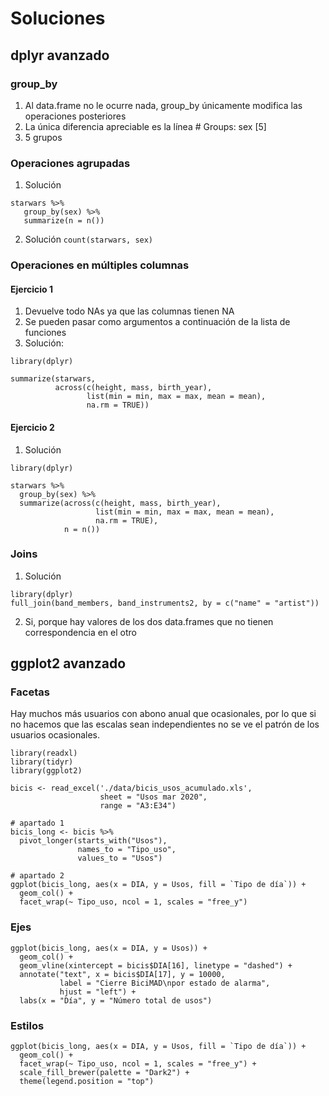 # Soluciones

## dplyr avanzado

### group_by

1. Al data.frame no le ocurre nada, group_by únicamente modifica las operaciones posteriores
2. La única diferencia apreciable es la línea # Groups: sex [5]
3. 5 grupos

### Operaciones agrupadas

1. Solución

```{r}
starwars %>%
   group_by(sex) %>%
   summarize(n = n())
```

2. Solución
   `count(starwars, sex)`

### Operaciones en múltiples columnas

#### Ejercicio 1

1. Devuelve todo NAs ya que las columnas tienen NA
2. Se pueden pasar como argumentos a continuación de la lista de funciones
3. Solución:

```{r}
library(dplyr)

summarize(starwars,
          across(c(height, mass, birth_year),
                 list(min = min, max = max, mean = mean),
                 na.rm = TRUE))
```

#### Ejercicio 2

1. Solución

```{r}
library(dplyr)

starwars %>%
  group_by(sex) %>%
  summarize(across(c(height, mass, birth_year),
                   list(min = min, max = max, mean = mean),
                   na.rm = TRUE),
            n = n())
```

### Joins

1. Solución

```{r}
library(dplyr)
full_join(band_members, band_instruments2, by = c("name" = "artist"))
```

2. Si, porque hay valores de los dos data.frames que no tienen correspondencia en el otro

## ggplot2 avanzado

### Facetas

Hay muchos más usuarios con abono anual que ocasionales, por lo que si no hacemos que las escalas sean independientes no se ve el patrón de los usuarios ocasionales.

```{r}
library(readxl)
library(tidyr)
library(ggplot2)

bicis <- read_excel('./data/bicis_usos_acumulado.xls',
                    sheet = "Usos mar 2020",
                    range = "A3:E34")

# apartado 1
bicis_long <- bicis %>%
  pivot_longer(starts_with("Usos"),
               names_to = "Tipo_uso",
               values_to = "Usos")

# apartado 2
ggplot(bicis_long, aes(x = DIA, y = Usos, fill = `Tipo de día`)) +
  geom_col() +
  facet_wrap(~ Tipo_uso, ncol = 1, scales = "free_y")
```

### Ejes

```{r}
ggplot(bicis_long, aes(x = DIA, y = Usos)) +
  geom_col() +
  geom_vline(xintercept = bicis$DIA[16], linetype = "dashed") +
  annotate("text", x = bicis$DIA[17], y = 10000,
           label = "Cierre BiciMAD\npor estado de alarma",
           hjust = "left") +
  labs(x = "Día", y = "Número total de usos")
```

### Estilos

```{r}
ggplot(bicis_long, aes(x = DIA, y = Usos, fill = `Tipo de día`)) +
  geom_col() +
  facet_wrap(~ Tipo_uso, ncol = 1, scales = "free_y") +
  scale_fill_brewer(palette = "Dark2") +
  theme(legend.position = "top")
```
